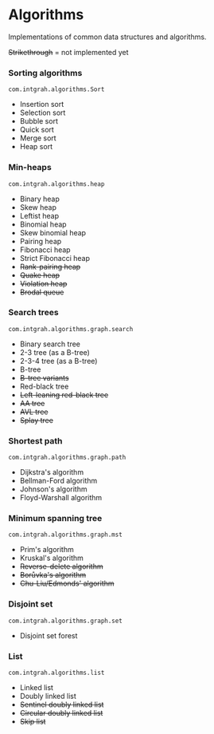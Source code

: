 # Algorithms

Implementations of common data structures and algorithms.

~~Strikethrough~~ = not implemented yet

### Sorting algorithms

`com.intgrah.algorithms.Sort`

- Insertion sort
- Selection sort
- Bubble sort
- Quick sort
- Merge sort
- Heap sort

### Min-heaps

`com.intgrah.algorithms.heap`

- Binary heap
- Skew heap
- Leftist heap
- Binomial heap
- Skew binomial heap
- Pairing heap
- Fibonacci heap
- Strict Fibonacci heap
- ~~Rank-pairing heap~~
- ~~Quake heap~~
- ~~Violation heap~~
- ~~Brodal queue~~

### Search trees

`com.intgrah.algorithms.graph.search`

- Binary search tree
- 2-3 tree (as a B-tree)
- 2-3-4 tree (as a B-tree)
- B-tree
- ~~B-tree variants~~
- Red-black tree
- ~~Left-leaning red-black tree~~
- ~~AA tree~~
- ~~AVL tree~~
- ~~Splay tree~~

### Shortest path

`com.intgrah.algorithms.graph.path`

- Dijkstra's algorithm
- Bellman-Ford algorithm
- Johnson's algorithm
- Floyd-Warshall algorithm

### Minimum spanning tree

`com.intgrah.algorithms.graph.mst`

- Prim's algorithm
- Kruskal's algorithm
- ~~Reverse-delete algorithm~~
- ~~Borůvka's algorithm~~
- ~~Chu-Liu/Edmonds' algorithm~~

### Disjoint set

`com.intgrah.algorithms.graph.set`

- Disjoint set forest

### List

`com.intgrah.algorithms.list`

- Linked list
- Doubly linked list
- ~~Sentinel doubly linked list~~
- ~~Circular doubly linked list~~
- ~~Skip list~~
